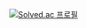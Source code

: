 [![Solved.ac
프로필](http://mazassumnida.wtf/api/v2/generate_badge?boj=shjohw12)](https://solved.ac/shjohw12)
